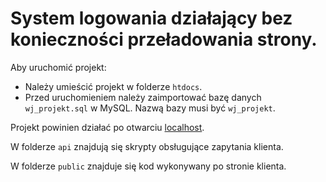 # System logowania działający bez konieczności przeładowania strony.

Aby uruchomić projekt:
* Należy umieścić projekt w folderze `htdocs`.
* Przed uruchomieniem należy zaimportować bazę danych `wj_projekt.sql` w MySQL. Nazwą bazy musi być `wj_projekt`.

Projekt powinien działać po otwarciu [localhost](http://localhost).

W folderze `api` znajdują się skrypty obsługujące zapytania klienta.

W folderze `public` znajduje się kod wykonywany po stronie klienta.
